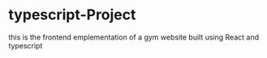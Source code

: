 # typescript-Project
this is the frontend emplementation of a gym website built using React and typescript
